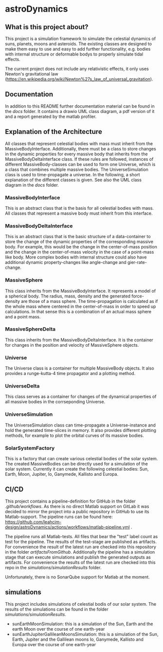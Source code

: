 # astroDynamics


## What is this project about?
This project is a simulation framework to simulate the celestial dynamics of suns, planets, moons and asteroids. 
The existing classes are designed to make them easy to use and easy to add further functionality, e.g. bodies with internal structure or deformable bodys to properly simulate tidal effects.

The current project does not include any relativistic effects, it only uses Newton's gravitational law (https://en.wikipedia.org/wiki/Newton%27s_law_of_universal_gravitation). 

## Documentation
In addition to this README further documentation material can be found in the *docs* folder. It contains a drawio UML class diagram, a pdf version of it and a report generated by the matlab profiler. 

## Explanation of the Architecture
All classes that represent celestial bodies with mass must inherit from the MassiveBodyInterface. Additionally, there must be a class to store changes in the dynamic properties for every massive body that inherits from the MassiveBodyDeltaInterface class. If these rules are followed, instances of different MassiveBody-classes can be used to form one Universe, which is a class that combines multiple massive bodies. The UniverseSimulation class is used to time-propagate a universe. 
In the following, a short explanation of the different classes is given. See also the UML class diagram in the *docs* folder.

### MassiveBodyInterface
This is an abstract class that is the basis for all celestial bodies with mass. All classes that represent a massive body must inherit from this interface.

### MassiveBodyDeltaInterface
This is an abstract class that is the basic structure of a data-container to store the change of the dynamic properties of the corresponding massive body. For example, this would be the change in the center-of-mass position and the change in the center-of-mass velocity in the case of a point-mass like body. More complex bodies with internal structure could also have additional dynamic property-changes like angle-change and gier-rate-change. 

### MassiveSphere
This class inherits from the MassiveBodyInterface. It represents a model of a spherical body. The radius, mass, density and the generated force-density are those of a mass sphere. The time-propagation is calculated as if the whole mass where centered in the center-of-mass in order to speed up calculations. In that sense this is a combination of an actual mass sphere and a point mass.

### MassiveSphereDelta
This class inherits from the MassiveBodyDeltaInterface. It is the container for changes in the position and velocity of MassiveSphere objects.

### Universe
The Universe class is a container for multiple MassiveBody objects. It also provides a runge-kutta-4 time propagator and a plotting method. 

### UniverseDelta
This class serves as a container for changes of the dynamical properties of all massive bodies in the corrseponding Universe. 

### UniverseSimulation
The UniverseSimulation class can time-propagate a Universe-instance and hold the generated time-slices in memory. It also provides different plotting methods, for example to plot the orbital curves of its massive bodies. 

### SolarSystemFactory
This is a factory that can create various celestial bodies of the solar system. The created MassiveBodies can be directly used for a simulation of the solar system. Currently it can create the following celestial bodies: Sun, Earth, Moon, Jupiter, Io, Ganymede, Kallisto and Europa. 

## CI/CD
This project contains a pipeline-definition for GitHub in the folder *.github/workflows*. As there is no direct Matlab support on GitLab it was decided to mirror the project into a public repository in GitHub to use its Matlab-support. The pipeline runs can be found here: https://github.com/leahcim-design/astroDynamics/actions/workflows/matlab-pipeline.yml .

The pipeline runs all Matlab-tests. All files that bear the "test" label count as test for the pipeline. The results of the test-stage are published as artifacts. For convenience the result of the latest run are checked into this repository in the folder *artifactsFromGithub*.
Additionally the pipeline has a simulation stage that can execute simulations and publish the generated outputs as artifacts. For convenience the results of the latest run are checked into this repo in the *simulations/simulationResults* folder. 

Unfortunately, there is no SonarQube support for Matlab at the moment. 
## simulations
This project includes simulations of celestial bodis of our solar system. The results of the simulations can be found in the folder *simulations/simulationResults*. 
- sunEarthMoonSimulation: this is a simulation of the Sun, Earth and the earth Moon over the course of one earth-year
- sunEarthJupiterGallileanMoonsSimulation: this is a simulation of the Sun, Earth, Jupiter and the Gallilean moons Io, Ganymede, Kallisto and Europa over the course of one earth-year